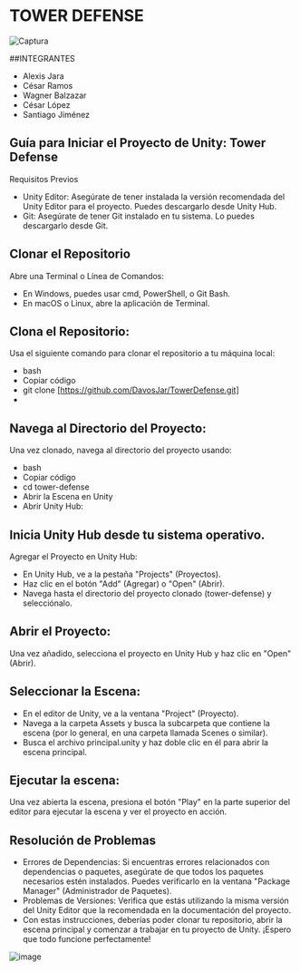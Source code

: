 # TOWER DEFENSE
![Captura](https://github.com/user-attachments/assets/a18540a9-a50d-460b-ada8-26dd44a3885c)

##INTEGRANTES
- Alexis Jara
- César Ramos
- Wagner Balzazar
- César López
- Santiago Jiménez
## Guía para Iniciar el Proyecto de Unity: Tower Defense
Requisitos Previos
- Unity Editor: Asegúrate de tener instalada la versión recomendada del Unity Editor para el proyecto. Puedes descargarlo desde Unity Hub.
- Git: Asegúrate de tener Git instalado en tu sistema. Lo puedes descargarlo desde Git.

## Clonar el Repositorio
Abre una Terminal o Línea de Comandos:

- En Windows, puedes usar cmd, PowerShell, o Git Bash.
- En macOS o Linux, abre la aplicación de Terminal.

## Clona el Repositorio:

Usa el siguiente comando para clonar el repositorio a tu máquina local:
- bash
- Copiar código
- git clone [https://github.com/DavosJar/TowerDefense.git]
- 
## Navega al Directorio del Proyecto:

Una vez clonado, navega al directorio del proyecto usando:
- bash
- Copiar código
- cd tower-defense
- Abrir la Escena en Unity
- Abrir Unity Hub:

## Inicia Unity Hub desde tu sistema operativo.
Agregar el Proyecto en Unity Hub:

- En Unity Hub, ve a la pestaña "Projects" (Proyectos).
- Haz clic en el botón "Add" (Agregar) o "Open" (Abrir).
- Navega hasta el directorio del proyecto clonado (tower-defense) y selecciónalo.
  
## Abrir el Proyecto:

Una vez añadido, selecciona el proyecto en Unity Hub y haz clic en "Open" (Abrir).

## Seleccionar la Escena:

- En el editor de Unity, ve a la ventana "Project" (Proyecto).
- Navega a la carpeta Assets y busca la subcarpeta que contiene la escena (por lo general, en una carpeta llamada Scenes o similar).
- Busca el archivo principal.unity y haz doble clic en él para abrir la escena principal.
  
## Ejecutar la escena:

Una vez abierta la escena, presiona el botón "Play" en la parte superior del editor para ejecutar la escena y ver el proyecto en acción.

## Resolución de Problemas
- Errores de Dependencias: Si encuentras errores relacionados con dependencias o paquetes, asegúrate de que todos los paquetes necesarios estén instalados. Puedes verificarlo en la ventana "Package Manager" (Administrador de Paquetes).
- Problemas de Versiones: Verifica que estás utilizando la misma versión del Unity Editor que la recomendada en la documentación del proyecto.
- Con estas instrucciones, deberías poder clonar tu repositorio, abrir la escena principal y comenzar a trabajar en tu proyecto de Unity. ¡Espero que todo funcione perfectamente!

![image](https://github.com/user-attachments/assets/69aa6e6f-b3b5-4942-854c-8e26b65a9f9a)
